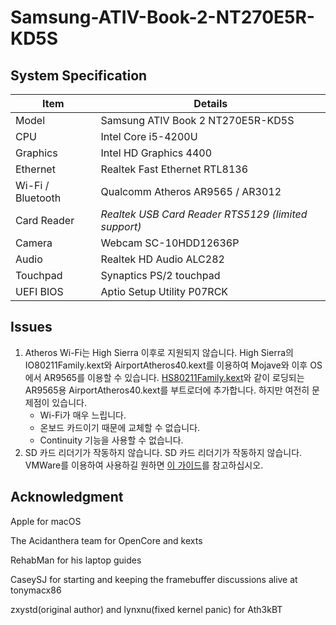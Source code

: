 # Samsung-ATIV-Book-2-NT270E5R-KD5S

## System Specification
| Item | Details |
| - | - |
| Model | Samsung ATIV Book 2 NT270E5R-KD5S |
| CPU | Intel Core i5-4200U |
| Graphics | Intel HD Graphics 4400 |
| Ethernet | Realtek Fast Ethernet RTL8136 |
| Wi-Fi / Bluetooth | Qualcomm Atheros AR9565 / AR3012 |
| Card Reader | *Realtek USB Card Reader RTS5129 (limited support)* |
| Camera | Webcam SC-10HDD12636P |
| Audio | Realtek HD Audio ALC282 |
| Touchpad | Synaptics PS/2 touchpad |
| UEFI BIOS | Aptio Setup Utility P07RCK |

## Issues
1. Atheros Wi-Fi는 High Sierra 이후로 지원되지 않습니다. High Sierra의 IO80211Family.kext와 AirportAtheros40.kext를 이용하여 Mojave와 이후 OS에서 AR9565를 이용할 수 있습니다. [HS80211Family.kext](https://www.insanelymac.com/forum/files/file/1008-io80211family-modif/)와 같이 로딩되는 AR9565용 AirportAtheros40.kext를 부트로더에 추가합니다. 하지만 여전히 문제점이 있습니다.
    - Wi-Fi가 매우 느립니다.
    - 온보드 카드이기 때문에 교체할 수 없습니다.
    - Continuity 기능을 사용할 수 없습니다.
2. SD 카드 리더기가 작동하지 않습니다. SD 카드 리더기가 작동하지 않습니다. VMWare를 이용하여 사용하길 원하면 [이 가이드](https://github.com/ManuGithubSteam/XiaoMi-Pro-2018-HackintoshOC/wiki/2.0-Setup-SD-Card-Reader)를 참고하십시오.

## Acknowledgment
Apple for macOS

The Acidanthera team for OpenCore and kexts

RehabMan for his laptop guides

CaseySJ for starting and keeping the framebuffer discussions alive at tonymacx86

zxystd(original author) and lynxnu(fixed kernel panic) for Ath3kBT
